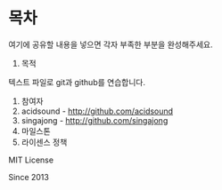 목차
==========

여기에 공유할 내용을 넣으면 각자 부족한 부분을 완성해주세요.

1. 목적

  텍스트 파일로 git과 github를 연습합니다.
  
1. 참여자
  1. acidsound - http://github.com/acidsound
  1. singajong - http://github.com/singajong
1. 마일스톤
1. 라이센스 정책

  MIT License

Since 2013
